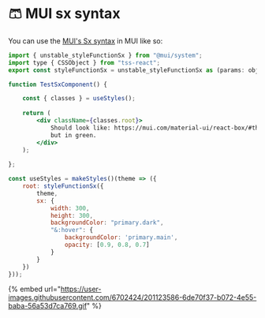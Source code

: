 # 🩳 MUI sx syntax

You can use the [MUI's Sx syntax](https://mui.com/system/getting-started/the-sx-prop/) in MUI like so:&#x20;

```jsx
import { unstable_styleFunctionSx } from "@mui/system";
import type { CSSObject } from "tss-react";
export const styleFunctionSx = unstable_styleFunctionSx as (params: object) => CSSObject;

function TestSxComponent() {

    const { classes } = useStyles();
    
    return (
        <div className={classes.root}>
            Should look like: https://mui.com/material-ui/react-box/#the-sx-prop
            but in green.
        </div>
    );
    
};

const useStyles = makeStyles()(theme => ({
    root: styleFunctionSx({
        theme,
        sx: {
            width: 300,
            height: 300,
            backgroundColor: "primary.dark",
            "&:hover": {
                backgroundColor: 'primary.main',
                opacity: [0.9, 0.8, 0.7]
            }
        }
    })
}));
```

{% embed url="https://user-images.githubusercontent.com/6702424/201123586-6de70f37-b072-4e55-baba-56a53d7ca769.gif" %}
